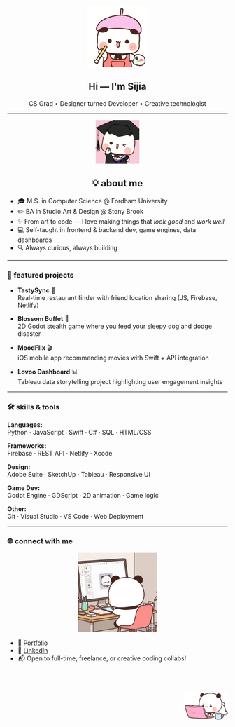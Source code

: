 
<p align="center">
  <img src="https://raw.githubusercontent.com/sijialustudio/sijialustudio/main/assets/IMG_1904.JPG" width="140" />
</p>

<h2 align="center">Hi — I'm Sijia </h2>
<p align="center">CS Grad • Designer turned Developer • Creative technologist</p>

---

<p align="center">
  <img src="https://raw.githubusercontent.com/sijialustudio/sijialustudio/main/assets/IMG_3233.JPG" width="100" alt="Graduation Bubu" />
</p>

<h2 align="center">💡 about me</h2>

<ul>
  <li>🎓 M.S. in Computer Science @ Fordham University</li>
  <li>✏️ BA in Studio Art & Design @ Stony Brook</li>
  <li>✨ From art to code — I love making things that <em>look good</em> and <em>work well</em></li>
  <li>💻 Self-taught in frontend & backend dev, game engines, data dashboards</li>
  <li>🔍 Always curious, always building</li>
</ul>


---

### 💫 featured projects

- **TastySync** 🍕  
  Real-time restaurant finder with friend location sharing (JS, Firebase, Netlify)  

- **Blossom Buffet** 🐶  
  2D Godot stealth game where you feed your sleepy dog and dodge disaster  

- **MoodFlix** 🎬  
  iOS mobile app recommending movies with Swift + API integration  

- **Lovoo Dashboard** 📊  
  Tableau data storytelling project highlighting user engagement insights  

---

### 🛠️ skills & tools

**Languages:**  
Python · JavaScript · Swift · C# · SQL · HTML/CSS  

**Frameworks:**  
Firebase · REST API · Netlify · Xcode  

**Design:**  
Adobe Suite · SketchUp · Tableau · Responsive UI  

**Game Dev:**  
Godot Engine · GDScript · 2D animation · Game logic  

**Other:**  
Git · Visual Studio · VS Code · Web Deployment

---

### 🌐 connect with me

<p align="center">
  <img src="https://github.com/sijialustudio/sijialustudio/blob/main/assets/IMG_2776.JPG" width="180" />
</p>

- 🧠 [Portfolio](https://sijialustudio.com)  
- 💼 [LinkedIn](https://www.linkedin.com/in/sijialuart/)  
- 📬 Open to full-time, freelance, or creative coding collabs!

<br><br>

<p align="right">
  <img src="https://raw.githubusercontent.com/sijialustudio/sijialustudio/main/assets/bubu-dudu-love.gif" width="100" alt="bubu love gif"/>
</p>
